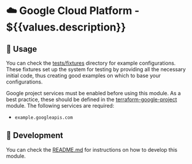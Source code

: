 # ☁️ Google Cloud Platform - ${{values.description}}

## 🔩 Usage

You can check the [tests/fixtures](https://github.com/osinfra-io/${{values.destination}}/tree/main/tests/fixtures) directory for example configurations. These fixtures set up the system for testing by providing all the necessary initial code, thus creating good examples on which to base your configurations.

Google project services must be enabled before using this module. As a best practice, these should be defined in the [terraform-google-project](https://github.com/osinfra-io/terraform-google-project) module. The following services are required:

- `example.googleapis.com`

## 🔨 Development

You can check the [README.md](https://github.com/osinfra-io/${{values.destination}}?tab=readme-ov-file#-development) for instructions on how to develop this module.
